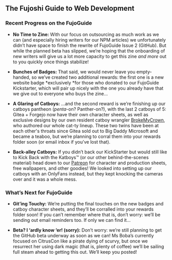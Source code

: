 ## The Fujoshi Guide to Web Development

### Recent Progress on the FujoGuide

- **No Time to Zine:** With our focus on outsourcing as much work as we can (and especially hiring writers for our NPM articles) we unfortunately didn’t have space to finish the rewrite of FujoGuide Issue 2 (GitHub). But while the planned beta has slipped, we’re hoping that the onboarding of new writers will give us a lot more capacity to get this zine _and more_ out to you quickly once things stabilize!

- **Bunches of Badges:** That said, we would never leave you empty-handed, so we’ve created two additional rewards: the first one is a new website badge *exclusively *for those who donated to our FujoGuide Kickstarter, which will pair up nicely with the one you already have that we give out to everyone who buys the zine...

- **A Glaring of Catboys:** ...and the second reward is we’re finishing up our catboys pantheon (_penta_-on? Panther-on?), with the last 2 catboys of 5: Gitea + Forgejo now have their own character sheets, as well as exclusive designs by our own resident catboy wrangler [BrokeMyCrown](https://www.fujoweb.dev/team/brokemycrown), who authored our whole cat-ty lineup. These two twins have been at each other's throats since Gitea sold out to Big Daddy Microsoft and became a teaboo, but we’re planning to corral them into your rewards folder soon (or email inbox if you’ve lost that).

- **Back-alley Catboys:** If you didn’t back our KickStarter but would still like to Kick Back with the Katboys™ (or our other behind-the-scenes material) head down to our [Patreon](https://www.patreon.com/fujocoded) for character and production sheets, free wallpapers, and other goodies! We looked into setting up our catboys with an OnlyFans instead, but they kept knocking the cameras over and it was a whole mess.

### What’s Next for FujoGuide

- **Git’ing Touchy:** We’re putting the final touches on the new badges and catboy character sheets, and they’ll be corralled into your rewards folder soon! If you can’t remember where that is, don’t worry: we’ll be sending out email reminders too. If only we can find it...

- **Beta? I ‘ardly know ‘er! (sorry):** Don’t worry: we’re still planning to get the GitHub beta underway as soon as we can! Ms Boba’s currently focused on CitrusCon like a pirate dying of scurvy, but once we resurrect her using dark magic (that is, plenty of coffee) we’ll be sailing full steam ahead to getting this out. We’ll keep you posted!

